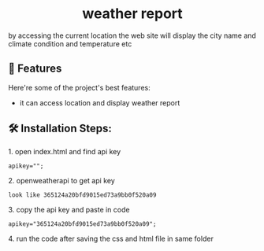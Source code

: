 <h1 align="center" id="title">weather report</h1>

<p id="description">by accessing the current location the web site will display the city name and climate condition and temperature etc</p>

  
  
<h2>🧐 Features</h2>

Here're some of the project's best features:

*   it can access location and display weather report

<h2>🛠️ Installation Steps:</h2>

<p>1. open index.html and find api key</p>

```
apikey="";
```

<p>2. openweatherapi to get api key</p>

```
look like 365124a20bfd9015ed73a9bb0f520a09
```

<p>3. copy the api key and paste in code</p>

```
apikey="365124a20bfd9015ed73a9bb0f520a09";
```

<p>4. run the code after saving the css and html file in same folder</p>
